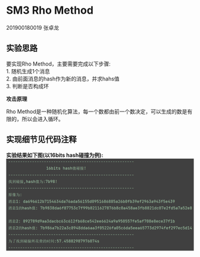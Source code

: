 # SM3 Rho Method

201900180019 张卓龙

## 实验思路

要实现Rho Method，主要需要完成以下步骤:    
    1. 随机生成1个消息  
    2. 由前面消息的hash作为新的消息，并求hahs值   
    3. 判断是否构成环   
    
**攻击原理**

Rho Method是一种随机化算法，每一个数都由前一个数决定，可以生成的数是有限的，所以会进入循环。

## 实现细节见代码注释

**实验结果如下图(以16bits hash碰撞为例):**    
![攻击结果](https://github.com/Zhang-SDU/cst-project/blob/main/SM3/sm3_rho_method/result.png)
